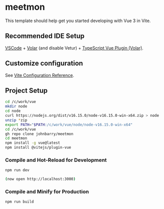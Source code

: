 # meetmon

This template should help get you started developing with Vue 3 in Vite.

## Recommended IDE Setup

[VSCode](https://code.visualstudio.com/) + [Volar](https://marketplace.visualstudio.com/items?itemName=Vue.volar) (and disable Vetur) + [TypeScript Vue Plugin (Volar)](https://marketplace.visualstudio.com/items?itemName=Vue.vscode-typescript-vue-plugin).

## Customize configuration

See [Vite Configuration Reference](https://vitejs.dev/config/).

## Project Setup

```sh
cd /c/work/vue
mkdir node
cd node
curl https://nodejs.org/dist/v16.15.0/node-v16.15.0-win-x64.zip > node.zip
unzip *zip
export PATH="$PATH:/c/work/vue/node/node-v16.15.0-win-x64"
cd /c/work/vue
gh repo clone johnbarry/meetmon
cd meetmon
npm install -g vue@latest
npm install @vitejs/plugin-vue
```

### Compile and Hot-Reload for Development

```sh
npm run dev

(now open http://localhost:3000)
```

### Compile and Minify for Production

```sh
npm run build
```
